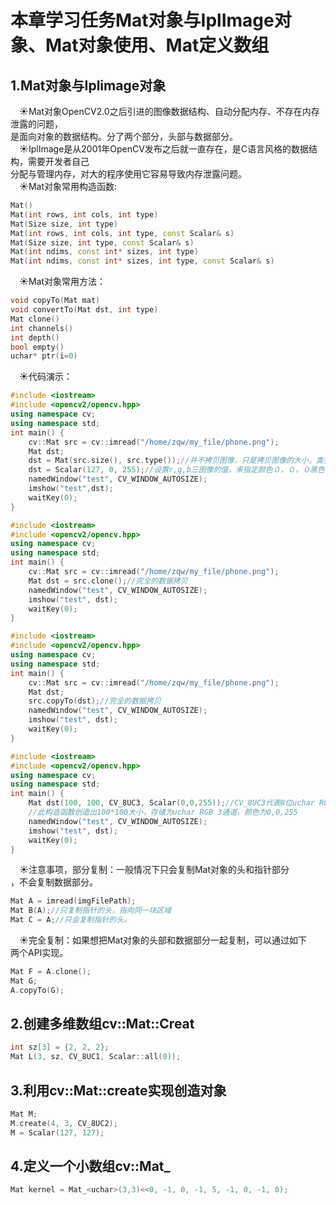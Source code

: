 # **本章学习任务Mat对象与IplImage对象、Mat对象使用、Mat定义数组**  
## **1.Mat对象与Iplimage对象**  
&emsp;&#9728;Mat对象OpenCV2.0之后引进的图像数据结构、自动分配内存、不存在内存泄露的问题，  
是面向对象的数据结构。分了两个部分，头部与数据部分。  
&emsp;&#9728;IplImage是从2001年OpenCV发布之后就一直存在，是C语言风格的数据结构，需要开发者自己  
分配与管理内存，对大的程序使用它容易导致内存泄露问题。  
&emsp;&#9728;Mat对象常用构造函数:
```C++
Mat()
Mat(int rows, int cols, int type)
Mat(Size size, int type)
Mat(int rows, int cols, int type, const Scalar& s)
Mat(Size size, int type, const Scalar& s)
Mat(int ndims, const int* sizes, int type)
Mat(int ndims, const int* sizes, int type, const Scalar& s)
```
&emsp;&#9728;Mat对象常用方法：
```c++
void copyTo(Mat mat)
void convertTo(Mat dst, int type)
Mat clone()
int channels()
int depth()
bool empty()
uchar* ptr(i=0)
```
&emsp;&#9728;代码演示：
```c++
#include <iostream>
#include <opencv2/opencv.hpp>
using namespace cv;
using namespace std;
int main() {
    cv::Mat src = cv::imread("/home/zqw/my_file/phone.png");
    Mat dst;
    dst = Mat(src.size(), src.type());//并不拷贝图像，只是拷贝图像的大小，类型
    dst = Scalar(127, 0, 255);//设置r,g,b三图像的值，来指定颜色０，０，０黑色，２５５，２５５，２５５白色
    namedWindow("test", CV_WINDOW_AUTOSIZE);
    imshow("test",dst);
    waitKey(0);
}
```
```c++
#include <iostream>
#include <opencv2/opencv.hpp>
using namespace cv;
using namespace std;
int main() {
    cv::Mat src = cv::imread("/home/zqw/my_file/phone.png");
    Mat dst = src.clone();//完全的数据拷贝
    namedWindow("test", CV_WINDOW_AUTOSIZE);
    imshow("test", dst);
    waitKey(0);
}
```
```c++
#include <iostream>
#include <opencv2/opencv.hpp>
using namespace cv;
using namespace std;
int main() {
    cv::Mat src = cv::imread("/home/zqw/my_file/phone.png");
    Mat dst;
    src.copyTo(dst);//完全的数据拷贝
    namedWindow("test", CV_WINDOW_AUTOSIZE);
    imshow("test", dst);
    waitKey(0);
}
```
```c++
#include <iostream>
#include <opencv2/opencv.hpp>
using namespace cv;
using namespace std;
int main() {
    Mat dst(100, 100, CV_8UC3, Scalar(0,0,255));//CV_8UC3代表8位uchar RGB 3通道。
    //此构造函数创造出100*100大小，存储为uchar RGB 3通道，颜色为0,0,255
    namedWindow("test", CV_WINDOW_AUTOSIZE);
    imshow("test", dst);
    waitKey(0);
}
```
&emsp;&#9728;注意事项，部分复制：一般情况下只会复制Mat对象的头和指针部分  
，不会复制数据部分。
```c++
Mat A = imread(imgFilePath);
Mat B(A);//只复制指针的头，指向同一块区域
Mat C = A;//只会复制指针的头。
```
&emsp;&#9728;完全复制：如果想把Mat对象的头部和数据部分一起复制，可以通过如下  
两个API实现。
```c++
Mat F = A.clone();
Mat G;
A.copyTo(G);
```
## **2.创建多维数组cv::Mat::Creat**  
```c++
int sz[3] = {2, 2, 2};
Mat L(3, sz, CV_8UC1, Scalar::all(0));
```
## **3.利用cv::Mat::create实现创造对象**  
```c++
Mat M;
M.create(4, 3, CV_8UC2);
M = Scalar(127, 127);
```
## **4.定义一个小数组cv::Mat_**  
```c++
Mat kernel = Mat_<uchar>(3,3)<<0, -1, 0, -1, 5, -1, 0, -1, 0); 
```

